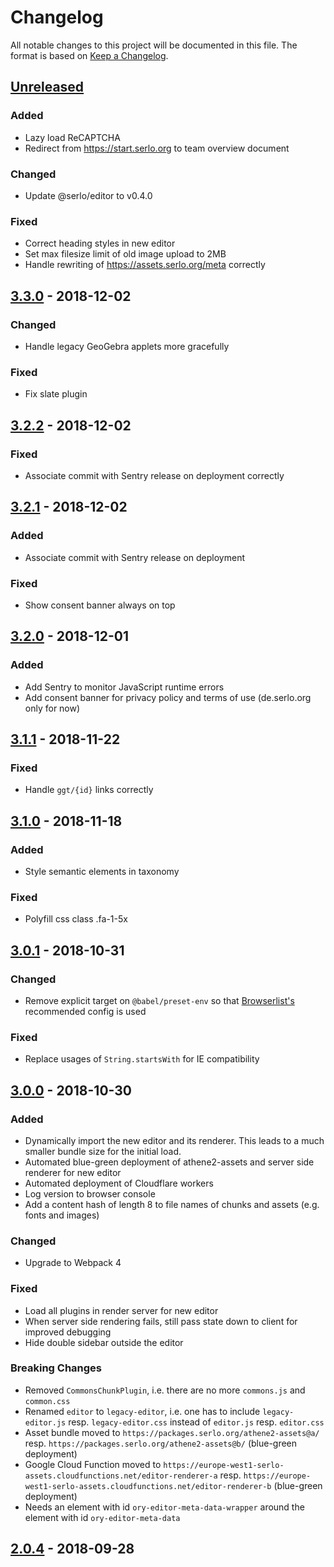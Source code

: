 # Changelog

All notable changes to this project will be documented in this file. The format is based on [Keep a Changelog](https://keepachangelog.com/en/1.0.0/).

## [Unreleased]

### Added

- Lazy load ReCAPTCHA
- Redirect from https://start.serlo.org to team overview document

### Changed

- Update @serlo/editor to v0.4.0

### Fixed

- Correct heading styles in new editor
- Set max filesize limit of old image upload to 2MB
- Handle rewriting of https://assets.serlo.org/meta correctly

## [3.3.0] - 2018-12-02

### Changed

- Handle legacy GeoGebra applets more gracefully

### Fixed

- Fix slate plugin

## [3.2.2] - 2018-12-02

### Fixed

- Associate commit with Sentry release on deployment correctly

## [3.2.1] - 2018-12-02

### Added

- Associate commit with Sentry release on deployment

### Fixed

- Show consent banner always on top

## [3.2.0] - 2018-12-01

### Added

- Add Sentry to monitor JavaScript runtime errors
- Add consent banner for privacy policy and terms of use (de.serlo.org only for now)

## [3.1.1] - 2018-11-22

### Fixed

- Handle `ggt/{id}` links correctly

## [3.1.0] - 2018-11-18

### Added

- Style semantic elements in taxonomy

### Fixed

- Polyfill css class .fa-1-5x

## [3.0.1] - 2018-10-31

### Changed

- Remove explicit target on `@babel/preset-env` so that [Browserlist's](https://github.com/browserslist/browserslist) recommended config is used

### Fixed

- Replace usages of `String.startsWith` for IE compatibility

## [3.0.0] - 2018-10-30

### Added

- Dynamically import the new editor and its renderer. This leads to a much smaller bundle size for the initial load.
- Automated blue-green deployment of athene2-assets and server side renderer for new editor
- Automated deployment of Cloudflare workers
- Log version to browser console
- Add a content hash of length 8 to file names of chunks and assets (e.g. fonts and images)

### Changed

- Upgrade to Webpack 4

### Fixed

- Load all plugins in render server for new editor
- When server side rendering fails, still pass state down to client for improved debugging
- Hide double sidebar outside the editor

### Breaking Changes

- Removed `CommonsChunkPlugin`, i.e. there are no more `commons.js` and `common.css`
- Renamed `editor` to `legacy-editor`, i.e. one has to include `legacy-editor.js` resp. `legacy-editor.css` instead of `editor.js` resp. `editor.css`
- Asset bundle moved to `https://packages.serlo.org/athene2-assets@a/` resp. `https://packages.serlo.org/athene2-assets@b/` (blue-green deployment)
- Google Cloud Function moved to `https://europe-west1-serlo-assets.cloudfunctions.net/editor-renderer-a` resp. `https://europe-west1-serlo-assets.cloudfunctions.net/editor-renderer-b` (blue-green deployment)
- Needs an element with id `ory-editor-meta-data-wrapper` around the element with id `ory-editor-meta-data`

## [2.0.4] - 2018-09-28

[unreleased]: https://github.com/serlo-org/athene2-assets/compare/3.3.0...HEAD
[3.3.0]: https://github.com/serlo-org/athene2-assets/compare/3.2.2...3.3.0
[3.2.2]: https://github.com/serlo-org/athene2-assets/compare/3.2.1...3.2.2
[3.2.1]: https://github.com/serlo-org/athene2-assets/compare/3.2.0...3.2.1
[3.2.0]: https://github.com/serlo-org/athene2-assets/compare/3.1.1...3.2.0
[3.1.1]: https://github.com/serlo-org/athene2-assets/compare/3.1.0...3.1.1
[3.1.0]: https://github.com/serlo-org/athene2-assets/compare/3.0.1...3.1.0
[3.0.1]: https://github.com/serlo-org/athene2-assets/compare/3.0.0...3.0.1
[3.0.0]: https://github.com/serlo-org/athene2-assets/compare/6f69feb2bd6d4da735e760d3d640717b900f5959...3.0.0
[2.0.4]: https://github.com/serlo-org/athene2-assets/commit/6f69feb2bd6d4da735e760d3d640717b900f5959
